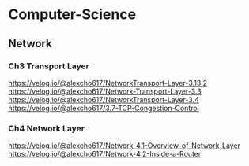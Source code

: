 # Computer-Science

## Network
### Ch3 Transport Layer
 https://velog.io/@alexcho617/NetworkTransport-Layer-3.13.2 <br>
https://velog.io/@alexcho617/Network-Transport-Layer-3.3 <br>
https://velog.io/@alexcho617/NetworkTransport-Layer-3.4 <br>
https://velog.io/@alexcho617/3.7-TCP-Congestion-Control <br>

### Ch4 Network Layer
https://velog.io/@alexcho617/Network-4.1-Overview-of-Network-Layer <br>
https://velog.io/@alexcho617/Network-4.2-Inside-a-Router
